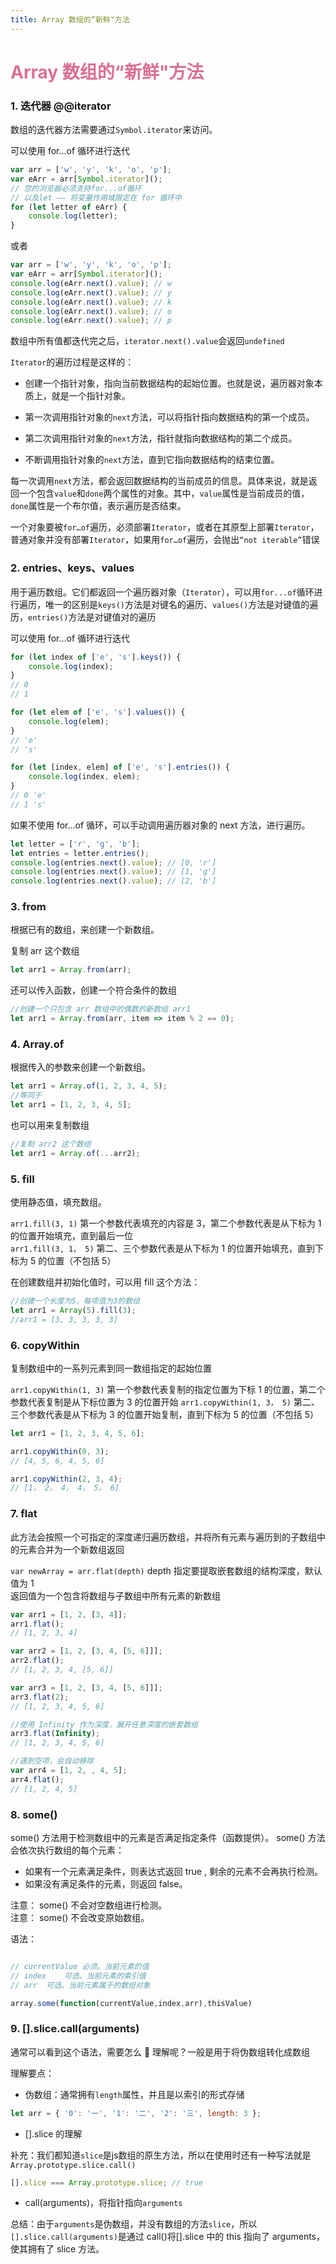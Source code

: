 ```yaml
---
title: Array 数组的“新鲜"方法
---
```


# <font color="#DB7093">Array 数组的“新鲜"方法</font>

### 1. 迭代器 @@iterator

数组的迭代器方法需要通过`Symbol.iterator`来访问。

可以使用 for...of 循环进行迭代

```js
var arr = ['w', 'y', 'k', 'o', 'p'];
var eArr = arr[Symbol.iterator]();
// 您的浏览器必须支持for...of循环
// 以及let —— 将变量作用域限定在 for 循环中
for (let letter of eArr) {
    console.log(letter);
}
```

或者

```js
var arr = ['w', 'y', 'k', 'o', 'p'];
var eArr = arr[Symbol.iterator]();
console.log(eArr.next().value); // w
console.log(eArr.next().value); // y
console.log(eArr.next().value); // k
console.log(eArr.next().value); // o
console.log(eArr.next().value); // p
```

数组中所有值都迭代完之后，`iterator.next().value`会返回`undefined`

`Iterator`的遍历过程是这样的：

-   创建一个指针对象，指向当前数据结构的起始位置。也就是说，遍历器对象本质上，就是一个指针对象。

-   第一次调用指针对象的`next`方法，可以将指针指向数据结构的第一个成员。

-   第二次调用指针对象的`next`方法，指针就指向数据结构的第二个成员。

-   不断调用指针对象的`next`方法，直到它指向数据结构的结束位置。

每一次调用`next`方法，都会返回数据结构的当前成员的信息。具体来说，就是返回一个包含`value`和`done`两个属性的对象。其中，`value`属性是当前成员的值，`done`属性是一个布尔值，表示遍历是否结束。

一个对象要被`for…of`遍历，必须部署`Iterator`，或者在其原型上部署`Iterator`，普通对象并没有部署`Iterator`，如果用`for…of`遍历，会抛出`“not iterable”`错误

### 2. entries、keys、values

用于遍历数组。它们都返回一个遍历器对象（`Iterator`），可以用`for...of`循环进行遍历，唯一的区别是`keys()`方法是对键名的遍历、`values()`方法是对键值的遍历，`entries()`方法是对键值对的遍历

可以使用 for...of 循环进行迭代

```js
for (let index of ['e', 's'].keys()) {
    console.log(index);
}
// 0
// 1

for (let elem of ['e', 's'].values()) {
    console.log(elem);
}
// 'e'
// 's'

for (let [index, elem] of ['e', 's'].entries()) {
    console.log(index, elem);
}
// 0 'e'
// 1 's'
```

如果不使用 for...of 循环，可以手动调用遍历器对象的 next 方法，进行遍历。

```js
let letter = ['r', 'g', 'b'];
let entries = letter.entries();
console.log(entries.next().value); // [0, 'r']
console.log(entries.next().value); // [1, 'g']
console.log(entries.next().value); // [2, 'b']
```

### 3. from

根据已有的数组，来创建一个新数组。

复制 arr 这个数组

```js
let arr1 = Array.from(arr);
```

还可以传入函数，创建一个符合条件的数组

```js
//创建一个只包含 arr 数组中的偶数的新数组 arr1
let arr1 = Array.from(arr, item => item % 2 == 0);
```

### 4. Array.of

根据传入的参数来创建一个新数组。

```js
let arr1 = Array.of(1, 2, 3, 4, 5);
//等同于
let arr1 = [1, 2, 3, 4, 5];
```

也可以用来复制数组

```js
//复制 arr2 这个数组
let arr1 = Array.of(...arr2);
```

### 5. fill

使用静态值，填充数组。

`arr1.fill(3, 1)` 第一个参数代表填充的内容是 3，第二个参数代表是从下标为 1 的位置开始填充，直到最后一位  
`arr1.fill(3, 1， 5)` 第二、三个参数代表是从下标为 1 的位置开始填充，直到下标为 5 的位置（不包括 5）

在创建数组并初始化值时，可以用 fill 这个方法：

```js
//创建一个长度为5，每项值为3的数组
let arr1 = Array(5).fill(3);
//arr1 = [3, 3, 3, 3, 3]
```

### 6. copyWithin

复制数组中的一系列元素到同一数组指定的起始位置

`arr1.copyWithin(1, 3)` 第一个参数代表复制的指定位置为下标 1 的位置，第二个参数代表复制是从下标位置为 3 的位置开始
`arr1.copyWithin(1, 3， 5)` 第二、三个参数代表是从下标为 3 的位置开始复制，直到下标为 5 的位置（不包括 5）

```js
let arr1 = [1, 2, 3, 4, 5, 6];

arr1.copyWithin(0, 3);
// [4, 5, 6, 4, 5, 6]

arr1.copyWithin(2, 3, 4);
// [1， 2， 4， 4， 5， 6]
```

### 7. flat

此方法会按照一个可指定的深度递归遍历数组，并将所有元素与遍历到的子数组中的元素合并为一个新数组返回

`var newArray = arr.flat(depth)` depth 指定要提取嵌套数组的结构深度，默认值为 1  
返回值为一个包含将数组与子数组中所有元素的新数组

```js
var arr1 = [1, 2, [3, 4]];
arr1.flat();
// [1, 2, 3, 4]

var arr2 = [1, 2, [3, 4, [5, 6]]];
arr2.flat();
// [1, 2, 3, 4, [5, 6]]

var arr3 = [1, 2, [3, 4, [5, 6]]];
arr3.flat(2);
// [1, 2, 3, 4, 5, 6]

//使用 Infinity 作为深度，展开任意深度的嵌套数组
arr3.flat(Infinity);
// [1, 2, 3, 4, 5, 6]

//遇到空项，会自动移除
var arr4 = [1, 2, , 4, 5];
arr4.flat();
// [1, 2, 4, 5]
```

### 8. some()

some() 方法用于检测数组中的元素是否满足指定条件（函数提供）。
some() 方法会依次执行数组的每个元素：

-   如果有一个元素满足条件，则表达式返回 true , 剩余的元素不会再执行检测。
-   如果没有满足条件的元素，则返回 false。

注意： some() 不会对空数组进行检测。  
注意： some() 不会改变原始数组。

语法：

```js

// currentValue	必须。当前元素的值
// index	可选。当前元素的索引值
// arr	可选。当前元素属于的数组对象

array.some(function(currentValue,index,arr),thisValue)
```

### 9. [].slice.call(arguments)

通常可以看到这个语法，需要怎么  理解呢？一般是用于将伪数组转化成数组

理解要点：

-   伪数组：通常拥有`length`属性，并且是以索引的形式存储

```js
let arr = { '0': '一', '1': '二', '2': '三', length: 3 };
```

-   [].slice 的理解  

补充：我们都知道`slice`是js数组的原生方法，所以在使用时还有一种写法就是`Array.prototype.slice.call()`

```js
[].slice === Array.prototype.slice; // true
```

-   call(arguments)，将指针指向`arguments`

总结：由于`arguments`是伪数组，并没有数组的方法`slice`，所以`[].slice.call(arguments)`是通过 call()将[].slice 中的 this 指向了 arguments，使其拥有了 slice 方法。

